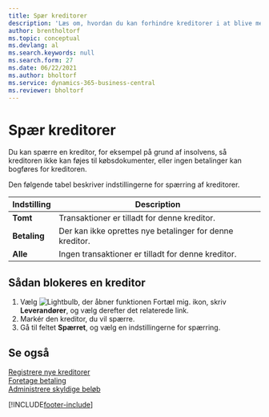 ```yaml
---
title: Spær kreditorer
description: 'Læs om, hvordan du kan forhindre kreditorer i at blive medtaget i nogen transaktioner eller blot blokere for, at der kan foretages nye betalinger til dem.'
author: brentholtorf
ms.topic: conceptual
ms.devlang: al
ms.search.keywords: null
ms.search.form: 27
ms.date: 06/22/2021
ms.author: bholtorf
ms.service: dynamics-365-business-central
ms.reviewer: bholtorf
---
```

# <a name="block-vendors"></a>Spær kreditorer
Du kan spærre en kreditor, for eksempel på grund af insolvens, så kreditoren ikke kan føjes til købsdokumenter, eller ingen betalinger kan bogføres for kreditoren.

Den følgende tabel beskriver indstillingerne for spærring af kreditorer.  

|Indstilling|Description|  
|--------------------|------------|  
|**Tomt**|Transaktioner er tilladt for denne kreditor.|
|**Betaling**|Der kan ikke oprettes nye betalinger for denne kreditor.|  
|**Alle**|Ingen transaktioner er tilladt for denne kreditor.|  

## <a name="to-block-a-vendor"></a>Sådan blokeres en kreditor
1. Vælg ![Lightbulb, der åbner funktionen Fortæl mig.](media/ui-search/search_small.png "Fortæl mig, hvad du vil foretage dig") ikon, skriv **Leverandører**, og vælg derefter det relaterede link.
2. Markér den kreditor, du vil spærre.
3. Gå til feltet **Spærret**, og vælg en indstillingerne for spærring.

## <a name="see-also"></a>Se også
[Registrere nye kreditorer](purchasing-how-register-new-vendors.md)  
[Foretage betaling](payables-make-payments.md)  
[Administrere skyldige beløb](payables-manage-payables.md)


[!INCLUDE[footer-include](includes/footer-banner.md)]
